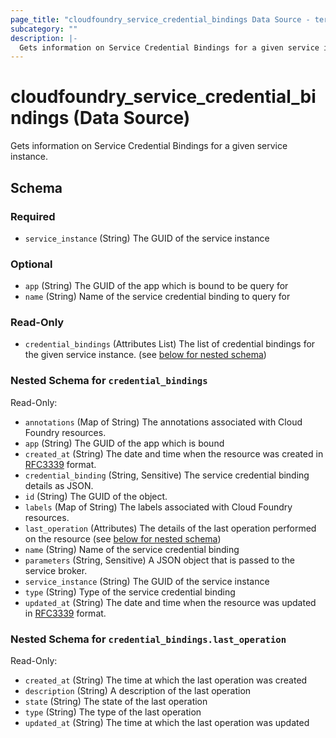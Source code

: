 ```yaml
---
page_title: "cloudfoundry_service_credential_bindings Data Source - terraform-provider-cloudfoundry"
subcategory: ""
description: |-
  Gets information on Service Credential Bindings for a given service instance.
---
```


# cloudfoundry_service_credential_bindings (Data Source)

Gets information on Service Credential Bindings for a given service instance.



<!-- schema generated by tfplugindocs -->
## Schema

### Required

- `service_instance` (String) The GUID of the service instance

### Optional

- `app` (String) The GUID of the app which is bound to be query for
- `name` (String) Name of the service credential binding to query for

### Read-Only

- `credential_bindings` (Attributes List) The list of credential bindings for the given service instance. (see [below for nested schema](#nestedatt--credential_bindings))

<a id="nestedatt--credential_bindings"></a>
### Nested Schema for `credential_bindings`

Read-Only:

- `annotations` (Map of String) The annotations associated with Cloud Foundry resources.
- `app` (String) The GUID of the app which is bound
- `created_at` (String) The date and time when the resource was created in [RFC3339](https://www.ietf.org/rfc/rfc3339.txt) format.
- `credential_binding` (String, Sensitive) The service credential binding details as JSON.
- `id` (String) The GUID of the object.
- `labels` (Map of String) The labels associated with Cloud Foundry resources.
- `last_operation` (Attributes) The details of the last operation performed on the resource (see [below for nested schema](#nestedatt--credential_bindings--last_operation))
- `name` (String) Name of the service credential binding
- `parameters` (String, Sensitive) A JSON object that is passed to the service broker.
- `service_instance` (String) The GUID of the service instance
- `type` (String) Type of the service credential binding
- `updated_at` (String) The date and time when the resource was updated in [RFC3339](https://www.ietf.org/rfc/rfc3339.txt) format.

<a id="nestedatt--credential_bindings--last_operation"></a>
### Nested Schema for `credential_bindings.last_operation`

Read-Only:

- `created_at` (String) The time at which the last operation was created
- `description` (String) A description of the last operation
- `state` (String) The state of the last operation
- `type` (String) The type of the last operation
- `updated_at` (String) The time at which the last operation was updated